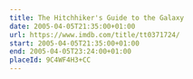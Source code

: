 ```yaml
---
title: The Hitchhiker's Guide to the Galaxy
date: 2005-04-05T21:35:00+01:00
url: https://www.imdb.com/title/tt0371724/
start: 2005-04-05T21:35:00+01:00
end: 2005-04-05T23:24:00+01:00
placeId: 9C4WF4H3+CC
---
```


